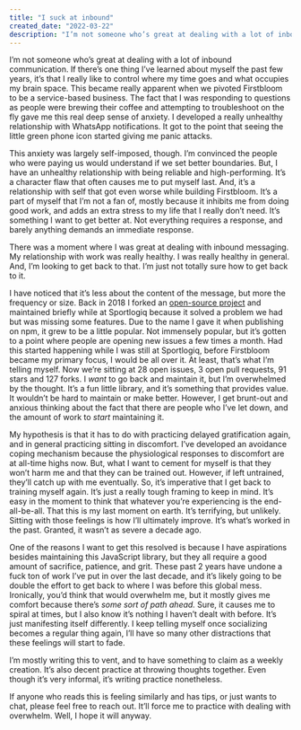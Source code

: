 ```yaml
---
title: "I suck at inbound"
created_date: "2022-03-22"
description: "I’m not someone who’s great at dealing with a lot of inbound communication. If there’s one thing I’ve learned about myself the past few years, it’s that I really like to control where my time goes and what occupies my brain space. This became really apparent when we pivoted Firstbloom to be a service-based business. The fact that I was responding to questions as people were brewing their coffee and attempting to troubleshoot on the fly gave me this real deep sense of anxiety."
---
```


I’m not someone who’s great at dealing with a lot of inbound communication. If there’s one thing I’ve learned about myself the past few years, it’s that I really like to control where my time goes and what occupies my brain space. This became really apparent when we pivoted Firstbloom to be a service-based business. The fact that I was responding to questions as people were brewing their coffee and attempting to troubleshoot on the fly gave me this real deep sense of anxiety. I developed a really unhealthy relationship with WhatsApp notifications. It got to the point that seeing the little green phone icon started giving me panic attacks.

This anxiety was largely self-imposed, though. I’m convinced the people who were paying us would understand if we set better boundaries. But, I have an unhealthy relationship with being reliable and high-performing. It’s a character flaw that often causes me to put myself last. And, it’s a relationship with self that got even worse while building Firstbloom. It’s a part of myself that I’m not a fan of, mostly because it inhibits me from doing good work, and adds an extra stress to my life that I really don’t need. It’s something I want to get better at. Not everything requires a response, and barely anything demands an immediate response.

There was a moment where I was great at dealing with inbound messaging. My relationship with work was really healthy. I was really healthy in general. And, I’m looking to get back to that. I’m just not totally sure how to get back to it.

I have noticed that it’s less about the content of the message, but more the frequency or size. Back in 2018 I forked an [open-source project](https://github.com/alexcaza/export-to-csv) and maintained briefly while at Sportlogiq because it solved a problem we had but was missing some features. Due to the name I gave it when publishing on npm, it grew to be a little popular. Not immensely popular, but it’s gotten to a point where people are opening new issues a few times a month. Had this started happening while I was still at Sportlogiq, before Firstbloom became my primary focus, I would be all over it. At least, that’s what I’m telling myself. Now we’re sitting at 28 open issues, 3 open pull requests, 91 stars and 127 forks. I _want_ to go back and maintain it, but I’m overwhelmed by the thought. It’s a fun little library, and it’s something that provides value. It wouldn’t be hard to maintain or make better. However, I get brunt-out and anxious thinking about the fact that there are people who I’ve let down, and the amount of work to _start_ maintaining it.

My hypothesis is that it has to do with practicing delayed gratification again, and in general practicing sitting in discomfort. I’ve developed an avoidance coping mechanism because the physiological responses to discomfort are at all-time highs now. But, what I want to cement for myself is that they won’t harm me and that they can be trained out. However, if left untrained, they’ll catch up with me eventually. So, it’s imperative that I get back to training myself again. It’s just a really tough framing to keep in mind. It’s easy in the moment to think that whatever you’re experiencing is the end-all-be-all. That this is my last moment on earth. It’s terrifying, but unlikely. Sitting with those feelings is how I’ll ultimately improve. It’s what’s worked in the past. Granted, it wasn’t as severe a decade ago.

One of the reasons I want to get this resolved is because I have aspirations besides maintaining this JavaScript library, but they all require a good amount of sacrifice, patience, and grit. These past 2 years have undone a fuck ton of work I’ve put in over the last decade, and it’s likely going to be double the effort to get back to where I was before this global mess. Ironically, you’d think that would overwhelm me, but it mostly gives me comfort because there’s _some sort of path ahead._ Sure, it causes me to spiral at times, but I also know it’s nothing I haven’t dealt with before. It’s just manifesting itself differently. I keep telling myself once socializing becomes a regular thing again, I’ll have so many other distractions that these feelings will start to fade.

I’m mostly writing this to vent, and to have something to claim as a weekly creation. It’s also decent practice at throwing thoughts together. Even though it’s very informal, it’s writing practice nonetheless.

If anyone who reads this is feeling similarly and has tips, or just wants to chat, please feel free to reach out. It’ll force me to practice with dealing with overwhelm. Well, I hope it will anyway.
